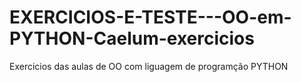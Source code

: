 # EXERCICIOS-E-TESTE---OO-em-PYTHON-Caelum-exercicios
 Exercicios das aulas de OO com liguagem de programção PYTHON
